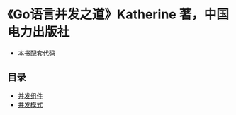 # 《Go语言并发之道》Katherine 著，中国电力出版社

- [本书配套代码](http://katherine.cox-buday.com/concurrency-in-go)

## 目录
- [并发组件](chapter3/Go并发组件.md)
- [并发模式](chapter4/Go并发模式.md)
